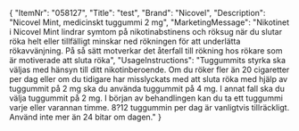 {
  "ItemNr": "058127",
  "Title": "test",
  "Brand": "Nicovel",
  "Description": "Nicovel Mint, medicinskt tuggummi 2 mg",
  "MarketingMessage": "Nikotinet i Nicovel Mint lindrar symtom på nikotinabstinens och röksug när du slutar röka helt eller tillfälligt minskar ned rökningen för att underlätta rökavvänjning. På så sätt motverkar det återfall till rökning hos rökare som är motiverade att sluta röka",
  "UsageInstructions": "Tuggummits styrka ska väljas med hänsyn till ditt nikotinberoende. Om du röker fler än 20 cigaretter per dag eller om du tidigare har misslyckats med att sluta röka med hjälp av tuggummit på 2 mg ska du använda tuggummit på 4 mg. I annat fall ska du välja tuggummit på 2 mg. I början av behandlingen kan du ta ett tuggummi varje eller varannan timme. 8?12 tuggummin per dag är vanligtvis tillräckligt. Använd inte mer än 24 bitar om dagen."
}